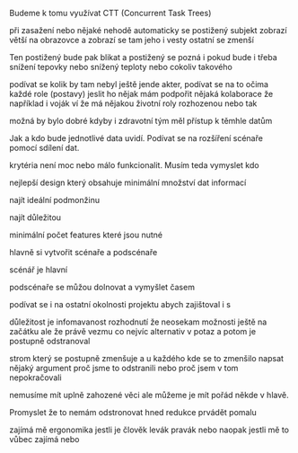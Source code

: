 Budeme k tomu využívat CTT (Concurrent Task Trees)

při zasažení nebo nějaké nehodě automaticky se postižený subjekt zobrazí větší na obrazovce  a zobrazí se tam jeho i vesty ostatní se zmenší

Ten postižený bude pak blikat a postižený se pozná i pokud bude i třeba snížení tepovky nebo snížený teploty nebo cokoliv takového

podívat se kolik by tam nebyl ještě jende akter, podívat se na to očima každé role (postavy) jeslit ho nějak mám podpořit nějaká kolaborace že například i voják ví že má nějakou životní roly rozhozenou nebo tak

možná by bylo dobré kdyby i zdravotní tým měl přístup k těmhle datům

Jak a kdo bude jednotlivé data uvidí. Podívat se na rozšíření scénaře pomocí sdílení dat. 

krytéria není moc nebo málo funkcionalit. Musím teda vymyslet kdo 

nejlepší design který obsahuje minimální množství dat informací

najít ideální podmonžinu

najít důležitou 

minimální počet features které jsou nutné 

hlavně si vytvořit scénaře a podscénaře

scénář je hlavní

podscénaře se můžou dolnovat a vymyšlet časem

podívat se i na ostatní okolnosti projektu abych zajištoval i s 

důležitost je infomavanost rozhodnutí že neosekam možnosti ještě na začátku ale že právě vezmu co nejvíc alternativ v potaz a potom je postupně odstranoval

strom který se postupně zmenšuje a u každého kde se to zmenšilo napsat nějaký argument proč jsme to odstranili nebo proč jsem v tom nepokračovali

nemusíme mít uplně zahozené věci ale můžeme je mít pořád někde v hlavě.

Promyslet že to nemám odstronovat hned redukce prvádět pomalu

zajímá mě ergonomika jestli je člověk levák pravák nebo naopak jestli mě to vůbec zajímá nebo